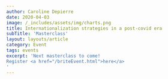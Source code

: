 ```yaml
---
author: Caroline Depierre
date: 2020-04-03
image: /_includes/assets/img/charts.png
title: Internationalization strategies in a post-covid era
subTitle: 'Masterclass'
layout: layouts/article
category: Event
tags: events
excerpt: 'Next masterclass to come!
Register <a href="/briteEvent.html">here</a>
'
---
```


